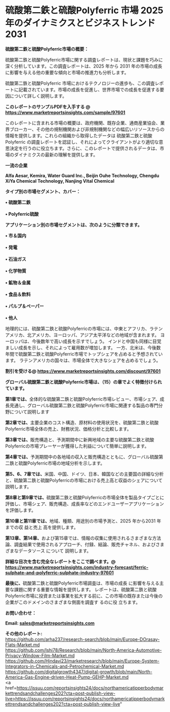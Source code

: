 # 硫酸第二鉄と硫酸Polyferric 市場 2025 年のダイナミクスとビジネストレンド 2031

<strong><b>硫酸第二鉄と硫酸Polyferric市場の概要：</b></strong>

硫酸第二鉄と硫酸Polyferric市場に関する調査レポートは、現状と課題を巧みに深く分析しています。この調査レポートは、2025 年から 2031 年の市場の成長に影響を与える他の重要な傾向と市場の推進力も分析します。

硫酸第二鉄と硫酸Polyferric 市場におけるテクノロジーの進歩も、この調査レポートに記載されています。市場の成長を促進し、世界市場での成長を促進する要因について詳しく説明します。

<strong>このレポートのサンプルPDFを入手する @ <a href=https://www.marketreportsinsights.com/sample/97601>https://www.marketreportsinsights.com/sample/97601</a></strong>

このレポートに含まれる市場の概要は、政府機関、既存企業、通商産業協会、業界ブローカー、その他の規制機関および非規制機関などの幅広いリソースからの情報を提供します。これらの組織から取得したデータは 硫酸第二鉄と硫酸Polyferric の調査レポートを認証し、それによってクライアントがより適切な意思決定を行うのに役立ちます。さらに、このレポートで提供されるデータは、市場のダイナミクスの最新の理解を提供します。

<strong>一流の企業</strong>

<strong><b>Alfa Aesar, Kemira, Water Guard Inc., Beijin Ouhe Technology, Chengdu XiYa Chemical Technology, Nanjing Vital Chemical</b></strong>

<strong><b>タイプ別の市場セグメント、カバー：</b></strong>

<strong>• 硫酸第二鉄<br><br>•  Polyferric硫酸</strong>

<strong><b>アプリケーション別の市場セグメントは、次のように分類できます。</b></strong>

<strong>• 市＆国内<br><br>• 発電<br><br>• 石油ガス<br><br>• 化学物質<br><br>• 鉱物＆金属<br><br>• 食品＆飲料<br><br>• パルプ＆ペーパー<br><br>• 他人</strong>

 地理的には、硫酸第二鉄と硫酸Polyferricの市場には、中東とアフリカ、ラテンアメリカ、北アメリカ、ヨーロッパ、アジア太平洋などの地域が含まれます。 ヨーロッパは、今後数年で高い成長を示すでしょう。 インドと中国も同様に目覚ましい成長を示し、それによって雇用数が増加します。 一方、北米は、今後数年間で硫酸第二鉄と硫酸Polyferric市場でトップシェアを占めると予想されています。 ラテンアメリカの国々は、市場全体で大きなシェアを占めるでしょう。

<strong>割引を受ける@ <a href=https://www.marketreportsinsights.com/discount/97601>https://www.marketreportsinsights.com/discount/97601</a></strong>

<strong><b>グローバル硫酸第二鉄と硫酸Polyferric市場は、（15）の章でよく特徴付けられています。</b></strong>

<strong><b>第</b></strong><strong><b>1章では、</b></strong>全体的な硫酸第二鉄と硫酸Polyferric市場レビュー、市場シェア、成長見通し、グローバル硫酸第二鉄と硫酸Polyferric市場に関連する製品の専門分野について説明します

<strong><b>第2章では、</b></strong>主要企業のコスト構造、原材料の使用状況を、硫酸第二鉄と硫酸Polyferric市場全体の売上、財務状況、価格分析と比較します。

<strong><b>第3章では、</b></strong>販売構造と、予測期間中に新興地域の主要な硫酸第二鉄と硫酸Polyferricの市場プレーヤーが獲得した利益について簡単に説明します。

<strong><b>第4章では、</b></strong>予測期間中の各地域の収入と販売構造とともに、グローバル硫酸第二鉄と硫酸Polyferric市場の地域分析を示します。

<strong><b>第5、6、7章では、</b></strong>米国、中国、ドイツ、日本、韓国などの主要国の詳細な分析と、硫酸第二鉄と硫酸Polyferricの市場における売上高と収益のシェアについて説明します。

<strong><b>第8章と第9章では、</b></strong>硫酸第二鉄と硫酸Polyferricの市場全体を製品タイプごとに評価し、市場シェア、販売構造、成長率などのエンドユーザーアプリケーションを評価します。

<strong><b>第10章と第11章では、</b></strong>地域、種類、用途別の市場予測と、2025 年から2031 年までの収 益と売上 高を提供します。

<strong><b>第13章、第14章、</b></strong>および第15章では、情報の収集に使用されるさまざまな方法論、調査結果で使用されるアプローチ、付録、結論、販売チャネル、およびさまざまなデータソース について 説明します。

<strong>詳細な目次を含む完全なレポートをここで調べます。@ <a href=https://www.marketreportsinsights.com/industry-forecast/ferric-sulphate-and-polyferric-sulphate-industry-97601>https://www.marketreportsinsights.com/industry-forecast/ferric-sulphate-and-polyferric-sulphate-industry-97601</a></strong>

<strong><b>最後に、</b></strong>硫酸第二鉄と硫酸Polyferric市場調査は、市場の成長 に影響を</a>与える主要な課題に関する重要な情報を提供します。 レポートは、硫酸第二鉄と硫酸Polyferric市場に投資または事業を拡大する前に、この市場の既存または今後の企業がこのドメインのさまざまな側面を調査す るのに役 立ちます。

<strong><b>お問い合わせ：</b></strong>

<strong>Email: </strong><a href=mailto:sales@marketreportsinsights.com><strong>sales@marketreportsinsights.com</strong></a>

<strong>その他のレポート:</strong>
<br>
<a href=https://github.com/arha237/research-search/blob/main/Europe-DOrasay-Flats-Market.md>https://github.com/arha237/research-search/blob/main/Europe-DOrasay-Flats-Market.md</a>
<br>
<a href=https://github.com/Ishi78/Research/blob/main/North-America-Automotive-Privacy-Window-Film-Market.md>https://github.com/Ishi78/Research/blob/main/North-America-Automotive-Privacy-Window-Film-Market.md</a>
<br>
<a href=https://github.com/Hindavi23/marketresearch/blob/main/Europe-System-Integrators-in-Chemicals-and-Petrochemical-Market.md>https://github.com/Hindavi23/marketresearch/blob/main/Europe-System-Integrators-in-Chemicals-and-Petrochemical-Market.md</a>
<br>
<a href=https://github.com/digitalgrowth4347/digital-growth/blob/main/North-America-Gas-Engine-driven-Heat-Pump-GEHP-Market.md>https://github.com/digitalgrowth4347/digital-growth/blob/main/North-America-Gas-Engine-driven-Heat-Pump-GEHP-Market.md</a>
<br>
<a href=https://issuu.com/reportsinsights24/docs/northamericatipperbodymarkettrendsandchallenges202?cta=post-publish-view-live>https://issuu.com/reportsinsights24/docs/northamericatipperbodymarkettrendsandchallenges202?cta=post-publish-view-live</a>"
